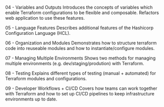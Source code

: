 04 - Variables and Outputs
Introduces the concepts of variables which enable Terraform configurations to be flexible and composable. Refactors web application to use these features.

05 - Language Features
Describes additional features of the Hashicorp Configuration Language (HCL).

06 - Organization and Modules
Demonstrates how to structure terraform code into reuseable modules and how to instantiate/configure modules.

07 - Managing Multiple Environments
Shows two methods for managing multiple environments (e.g. dev/staging/prodution) with Terraform.

08 - Testing
Explains different types of testing (manual + automated) for Terraform modules and configurations.

09 - Developer Workflows + CI/CD
Covers how teams can work together with Terraform and how to set up CI/CD pipelines to keep infrastructure environments up to date.
